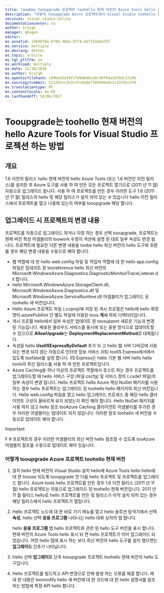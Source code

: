 ```yaml
---
title: "aaaHow tooupgrade 프로젝트 toohello 현재 버전의 Azure tools hello | Microsoft Docs"
description: "어떻게 tooupgrade Azure 프로젝트에서 Visual Studio toohello 현재 버전의 hello Azure 도구에 알아봅니다"
services: visual-studio-online
documentationcenter: na
author: kraigb
manager: ghogen
editor: 
ms.assetid: 1d64070a-078d-468a-87f4-e6715de6475f
ms.service: multiple
ms.devlang: dotnet
ms.topic: article
ms.tgt_pltfrm: na
ms.workload: multiple
ms.date: 11/18/2016
ms.author: kraigb
ms.openlocfilehash: c89ba43af0f2fd9db46ce0c90f0da3d70dc1510b
ms.sourcegitcommit: 523283cc1b3c37c428e77850964dc1c33742c5f0
ms.translationtype: MT
ms.contentlocale: ko-KR
ms.lasthandoff: 10/06/2017
---
```

# <a name="how-tooupgrade-projects-toohello-current-version-of-hello-azure-tools-for-visual-studio"></a>Tooupgrade는 toohello 현재 버전의 hello Azure Tools for Visual Studio 프로젝션 하는 방법
## <a name="overview"></a>개요
1.6 이전의 릴리스 hello 현재 버전의 hello Azure Tools (또는 1.6 버전인 이전 릴리스)를 설치한 후 Azure 도구를 사용 하 여 만든 모든 프로젝트 열기으로 (2011 년 11 월) 자동으로 업그레이드 됩니다. 사용 하 여 프로젝트를 만든 경우 이러한 도구 1.6 (2011 년 11 월) 릴리스의 hello 및 해당 릴리스가 설치 되어 있는 수 있습니다 hello 이전 릴리스에서 프로젝트를 열고 나중에 있는지 여부를 tooupgrade 해당 합니다.

## <a name="how-your-project-changes-when-you-upgrade-it"></a>업그레이드 시 프로젝트의 변경 내용
프로젝트를 자동으로 업그레이드 하거나 지정 하는 경우 선택 tooupgrade, 프로젝트는 현재 버전 특정 어셈블리의 toowork 수정이 섹션에 설명 된 대로 일부 속성도 변경 됩니다. 프로젝트에 필요한 다른 변경 내용을 toobe hello 최신 버전의 hello 도구와 호환를 경우 해당 변경 내용을 수동으로 해야 합니다.

* 웹 역할에 대 한 hello web.config 파일 및 작업자 역할에 대 한 hello app.config 파일은 업데이트 된 tooreference hello 최신 버전의 Microsoft.WindowsAzure.Diagnostics.DiagnosticMonitoirTraceListener.dll 합니다.
* hello Microsoft.WindowsAzure.StorageClient.dll, Microsoft.WindowsAzure.Diagnostics.dll 및 Microsoft.WindowsAzure.ServiceRuntime.dll 어셈블리가 업그레이드 된 toohello 새 버전입니다.
* Hello Azure 프로젝트 파일 (.ccproj)에 저장 된 게시 프로필은 hello에 hello 확장명이.azurePubXml 인 별도 파일에 이동된 tooa **게시** 하위 디렉터리입니다.
* 게시 프로필 hello에서 일부 속성은 업데이트 된 toosupport 새로운 기능과 변경 된 기능입니다. 배포된 클라우드 서비스를 동시에 또는 중분 방식으로 업데이트할 수 있으므로 **AllowUpgrade**는 **DeploymentReplacementMethod**로 대체됩니다.
* 속성을 hello **UseIISExpressByDefault** 추가 되 고 hello 웹 서버 디버깅에 사용 되는 변경 되지 않는 자동으로 인터넷 정보 서비스 (IIS) tooIIS Express에서에서 있도록 toofalse를 설정 합니다. IIS Express는 hello 기본 웹 서버 hello hello tools의 최신 릴리스를 사용 하 여 만든 프로젝트입니다.
* Azure Caching을 하나 이상의 프로젝트 역할에서 호스트 하는 경우 프로젝트를 업그레이드할 때 hello 서비스 구성 (파일.cscfg) 및 서비스 정의 (.csdef 파일)의 일부 속성이 변경 됩니다. Hello 프로젝트 hello Azure 캐싱 NuGet 패키지를 사용 하는 경우 hello 프로젝트는 업그레이드 된 toohello hello 패키지의 최신 버전입니다. Hello web.config 파일을 열고 hello 업그레이드 프로세스 중 해당 hello 클라이언트 구성이 올바르게 유지 되었는지 확인 해야 합니다. Hello NuGet 패키지를 사용 하지 않고 hello 참조 tooAzure Caching 클라이언트 어셈블리를 추가한 경우 이러한 어셈블리는 업데이트 되지 않습니다. 이러한 참조 toohello 새 버전을 수동으로 업데이트 해야 합니다.

> [!IMPORTANT]
> F # 프로젝트의 경우 이러한 어셈블리의 최신 버전 hello 참조할 수 있도록 tooAzure 어셈블리 참조를 수동으로 업데이트 해야 있습니다.
> 
> 

### <a name="how-tooupgrade-an-azure-project-toohello-current-release"></a>어떻게 tooupgrade Azure 프로젝트 toohello 현재 버전
1. 설치 hello 현재 버전의 Visual Studio 설치 hello에 Azure Tools hello hello에 대 한 toouse 되도록 tooupgrade 연 다음 hello 프로젝트 및 프로젝트를 업그레이드 합니다. Azure tools hello 프로젝트를 만든 경우 1.6 이전 릴리스 (2011 년 11 월) hello 프로젝트는 자동으로 업그레이드 된 toohello 현재 버전입니다. 2011 년 11 월 릴리스 hello로 hello 프로젝트를 만든 및 릴리스가 아직 설치 되어 있는 경우 해당 릴리스에서 hello 프로젝트가 열립니다.
2. Hello 프로젝트 노드에 대 한 바로 가기 메뉴를 열고 hello 솔루션 탐색기에서 선택 **속성**, hello 선택 **응용 프로그램** 나타나는 hello 대화 상자의 탭 합니다.
   
    hello **응용 프로그램** 탭 hello 프로젝트와 관련 된 hello 도구 버전을 표시 합니다. 현재 버전의 Azure Tools hello 표시 되 면 hello 프로젝트가 이미 업그레이드 되었습니다. 어떤 hello 탭에 표시 하는 보다 최신 버전의 hello 도구를 설치 했으면는 **업그레이드** 단추가 나타납니다.
3. Hello 선택 **업그레이드** 단추 tooupgrade 프로젝트 toohello 현재 버전의 hello 도구입니다.
4. Hello 프로젝트를 빌드하고 API 변경으로 인해 발생 하는 오류를 해결 합니다. 에 대 한 내용은 toomodify hello 새 버전에 대 한 코드에 대 한 hello 설명서를 참조 하는 방법에 특정 API hello 합니다.

